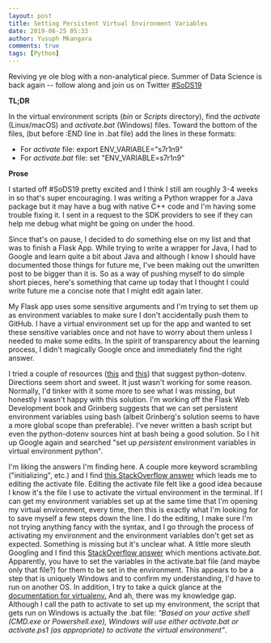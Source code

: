```yaml
---
layout: post
title: Setting Persistent Virtual Environment Variables
date: 2019-06-25 05:33
author: Yusuph Mkangara
comments: true
tags: [Python]
---
```

Reviving ye ole blog with a non-analytical piece. Summer of Data Science is back again -- follow along and join us on Twitter <a href="https://twitter.com/hashtag/SoDS19?src=hash" target="_blank" rel="noopener">#SoDS19</a>

<strong>TL;DR</strong>

In the virtual environment scripts (<em>bin</em> or <em>Scripts</em> directory), find the <em>activate</em> (Linux/macOS) and <em>activate.bat</em> (Windows) files. Toward the bottom of the files, (but before :END line in .bat file) add the lines in these formats:
<ul>
	<li>For <em>activate</em> file: export ENV_VARIABLE="s7r1n9"</li>
	<li>For <em>activate.bat</em> file: set "ENV_VARIABLE=s7r1n9"</li>
</ul>
<!--more-->

<strong>Prose</strong>

I started off #SoDS19 pretty excited and I think I still am roughly 3-4 weeks in so that's super encouraging. I was writing a Python wrapper for a Java package but it may have a bug with native C++ code and I'm having some trouble fixing it. I sent in a request to the SDK providers to see if they can help me debug what might be going on under the hood.

Since that's on pause, I decided to do something else on my list and that was to finish a Flask App. While trying to write a wrapper for Java, I had to Google and learn quite a bit about Java and although I know I should have documented those things for future me, I've been making out the unwritten post to be bigger than it is. So as a way of pushing myself to do simple short pieces, here's something that came up today that I thought I could write future me a concise note that I might edit again later.

My Flask app uses some sensitive arguments and I'm trying to set them up as environment variables to make sure I don't accidentally push them to GitHub. I have a virtual environment set up for the app and wanted to set these sensitive variables once and not have to worry about them unless I needed to make some edits. In the spirit of transparency about the learning process, I didn't magically Google once and immediately find the right answer.

I tried a couple of resources (<a href="https://help.pythonanywhere.com/pages/environment-variables-for-web-apps/" target="_blank" rel="noopener">this</a> and <a href="https://pybit.es/persistent-environment-variables.html" target="_blank" rel="noopener">this</a>) that suggest python-dotenv. Directions seem short and sweet. It just wasn't working for some reason. Normally, I'd tinker with it some more to see what I was missing, but honestly I wasn't happy with this solution. I'm working off the Flask Web Development book and Grinberg suggests that we can set persistent environment variables using bash (albeit Grinberg's solution seems to have a more global scope than preferable). I've never written a bash script but even the python-dotenv sources hint at bash being a good solution. So I hit up Google again and searched "set up <em>persistent</em> environment variables in virtual environment python".

I'm liking the answers I'm finding here. A couple more keyword scrambling ("initializing", etc.) and I find <a href="https://stackoverflow.com/a/39056653" target="_blank" rel="noopener">this StackOverflow answer</a> which leads me to editing the activate file. Editing the activate file felt like a good idea because I know it's the file I use to activate the virtual environment in the terminal. If I can get my environment variables set up at the same time that I'm opening my virtual environment, every time, then this is exactly what I'm looking for to save myself a few steps down the line. I do the editing, I make sure I'm not trying anything fancy with the syntax, and I go through the process of activating my environment and the environment variables don't get set as expected. Something is missing but it's unclear what. A little more sleuth Googling and I find this <a href="https://stackoverflow.com/a/27536692" target="_blank" rel="noopener">StackOverflow answer</a> which mentions activate<em>.bat</em>. Apparently, you have to set the variables in the activate.bat file (and maybe only that file?) for them to be set in the environment. This appears to be a step that is uniquely Windows and to confirm my understanding, I'd have to run on another OS. In addition, I try to take a quick glance at the <a href="https://virtualenv.pypa.io/en/stable/userguide/" target="_blank" rel="noopener">documentation for virtualenv.</a> And ah, there was my knowledge gap. Although I call the path to activate to set up my environment, the script that gets run on Windows is actually the .bat file: <em>"Based on your active shell (CMD.exe or Powershell.exe), Windows will use either activate.bat or activate.ps1 (as appropriate) to activate the virtual environment"</em>.
